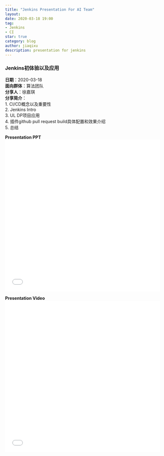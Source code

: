 ```yaml
---
title: "Jenkins Presentation For AI Team"
layout: 
date: 2020-03-18 19:00
tag:
- Jenkins
- CI
star: true
category: blog
author: jiaqixu
description: presentation for jenkins
---
```


### Jenkins初体验以及应用

**日期**：2020-03-18<br>
**面向群体**：算法团队<br>
**分享人**：徐嘉琪<br>
**分享简介**：<br>
	1.	CI/CD概念以及重要性<br>
	2.	Jenkins Intro<br>
	3.	UL DP项目应用<br>
	4.	插件github pull request build具体配置和效果介绍<br>
	5.	总结<br>

**Presentation PPT**<br>
<embed height="498" width="510" src="/assets/images/ppt/Jenkins初体验以及应用.pdf" type="application/pdf">

**Presentation Video**<br>
<embed height="498" width="510" src="/assets/images/video/jenkins_presentation.mp4" type="video/mp4">





